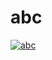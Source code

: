 # abc
[![abc](https://github.com/nghphuc41/abc/main/image.png)](https://raw.githubusercontent.com/nghphuc41/abc/main/image.png)
